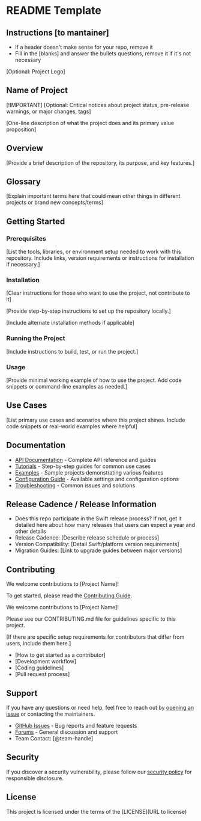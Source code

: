 # README Template

## Instructions [to mantainer]
- If a header doesn't make sense for your repo, remove it
- Fill in the [blanks] and answer the bullets questions, remove it if it's not necessary 

[Optional: Project Logo]

## Name of Project

[!IMPORTANT]
[Optional: Critical notices about project status, pre-release warnings, or major changes, tags]

[One-line description of what the project does and its primary value proposition]

## Overview
[Provide a brief description of the repository, its purpose, and key features.]

## Glossary
[Explain important terms here that could mean other things in different projects or brand new concepts/terms]

## Getting Started

### Prerequisites
[List the tools, libraries, or environment setup needed to work with this repository. Include links, version requirements or instructions for installation if necessary.]

### Installation
[Clear instructions for those who want to use the project, not contribute to it]

[Provide step-by-step instructions to set up the repository locally.]

[Include alternate installation methods if applicable]

### Running the Project
[Include instructions to build, test, or run the project.]

### Usage

[Provide minimal working example of how to use the project. Add code snippets or command-line examples as needed.]

## Use Cases

[List primary use cases and scenarios where this project shines. Include code snippets or real-world examples where helpful]

## Documentation
<!-- CHOOSE ONE OF THE FOLLOWING DOCUMENTATION SECTIONS BASED ON PROJECT TYPE -->
<!-- FOR LIBRARIES/PACKAGES/FRAMEWORKS: 
Documentation is hosted on the [Swift Package Index]($DOCS_URL) where you'll also find [tutorials]($DOCS_TUTORIALS_TOC_URL) and
guides for using the project.
-->
<!-- Include relevant options -->
- [API Documentation](link-to-docs) - Complete API reference and guides
- [Tutorials](link-to-tutorials) - Step-by-step guides for common use cases
- [Examples](link-to-examples) - Sample projects demonstrating various features
- [Configuration Guide](link-to-configuration) - Available settings and configuration options
- [Troubleshooting](link-to-troubleshooting) - Common issues and solutions

## Release Cadence / Release Information
- Does this repo participate in the Swift release process? If not, get it detailed here about how many releases that users can expect a year and other details 
- Release Cadence: [Describe release schedule or process]
- Version Compatibility: [Detail Swift/platform version requirements]
- Migration Guides: [Link to upgrade guides between major versions]

## Contributing

<!-- Choose ONE of the following Contributing sections based on whether you have a project spect CONTRIBUTING.md file -->
<!-- OPTION 1: For repos WITHOUT a custom CONTRIBUTING.md file -->
We welcome contributions to [Project Name]! 

To get started, please read the [Contributing Guide](https://www.swift.org/contributing/).

<!-- OPTION 2: For repos WITH a custom CONTRIBUTING.md file -->
We welcome contributions to [Project Name]! 

Please see our CONTRIBUTING.md file for guidelines specific to this project.

[If there are specific setup requirements for contributors that differ from users, include them here.]
- [How to get started as a contributor]
- [Development workflow]
- [Coding guidelines]
- [Pull request process]

## Support
If you have any questions or need help, feel free to reach out by [opening an issue](https://github.com/swiftlang/[repository-name]/issues) or contacting the maintainers.

- [GitHub Issues](link-to-issues) - Bug reports and feature requests
- [Forums](link-to-forums) - General discussion and support
- Team Contact: [@team-handle]

## Security
If you discover a security vulnerability, please follow our [security policy](SECURITY.md) for responsible disclosure.

## License
This project is licensed under the terms of the [LICENSE](URL to license)
